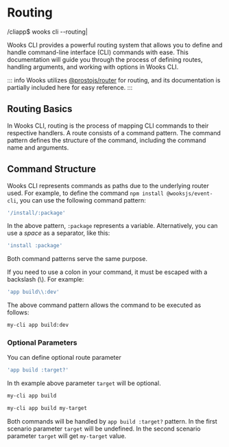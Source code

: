 # Routing

<span class="cli-header"><span class="cli-path">/cliapp</span><span class="cli-invite">$</span> wooks cli --routing<span class="cli-blink">|</span></span>

Wooks CLI provides a powerful routing system that allows you to define and handle command-line interface (CLI) commands with ease.
This documentation will guide you through the process of defining routes, handling arguments, and working with options in Wooks CLI.

::: info
Wooks utilizes [@prostojs/router](https://github.com/prostojs/router) for routing, and its
documentation is partially included here for easy reference.
:::

## Routing Basics

In Wooks CLI, routing is the process of mapping CLI commands to their respective handlers.
A route consists of a command pattern.
The command pattern defines the structure of the command, including the command name and arguments.

## Command Structure

Wooks CLI represents commands as paths due to the underlying router used.
For example, to define the command `npm install @wooksjs/event-cli`, you can use the following command pattern:

```js
'/install/:package'
```

In the above pattern, `:package` represents a variable. Alternatively, you can use a _space_ as a separator, like this:

```js
'install :package'
```

Both command patterns serve the same purpose.

If you need to use a colon in your command, it must be escaped with a backslash (\\). For example:

```js
'app build\\:dev'
```

The above command pattern allows the command to be executed as follows:

```bash
my-cli app build:dev
```

### Optional Parameters

You can define optional route parameter

```js
'app build :target?'
```

In th example above parameter `target` will be optional.

```bash
my-cli app build
```

```bash
my-cli app build my-target
```

Both commands will be handled by `app build :target?` pattern. In the first scenario parameter `target` will be undefined. In the second scenario parameter `target` will get `my-target` value.
